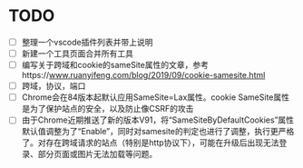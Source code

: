 
# TODO

- [ ] 整理一个vscode插件列表并带上说明
- [ ] 新建一个工具页面合并所有工具
- [ ] 编写关于跨域和cookie的sameSite属性的文章，参考https://www.ruanyifeng.com/blog/2019/09/cookie-samesite.html 
- [ ] 跨域，协议，端口
- [ ] Chrome会在84版本起默认应用SameSite=Lax属性。cookie SameSite属性是为了保护站点的安全，以及防止像CSRF的攻击
- [ ] 由于Chrome近期推送了新的版本V91，将“SameSiteByDefaultCookies”属性默认值调整为了“Enable”，同时对samesite的判定也进行了调整，执行更严格了。对存在跨域请求的站点（特别是http协议下），可能在升级后出现无法登录、部分页面或图片无法加载等问题。